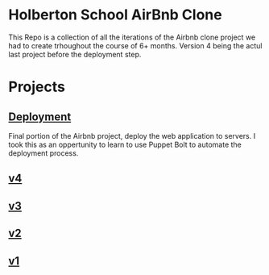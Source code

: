 # Holberton School AirBnb Clone

This Repo is a collection of all the iterations of the Airbnb clone project we had to create trhoughout the course of 6+ months. Version 4 being the actul last project before the deployment step.

# Projects

## [Deployment](https://github.com/Ostoyae/HBNB_Airbnb)
Final portion of the Airbnb project, deploy the web application to servers. I took this as an oppertunity to learn to use Puppet Bolt to automate the deployment process.

## [v4](https://github.com/Ostoyae/AirBnB_clone_v4)

## [v3](https://github.com/Ostoyae/AirBnB_clone_v3)

## [v2](https://github.com/Ostoyae/AirBnB_clone_v2)

## [v1](https://github.com/Ostoyae/AirBnB_clone)
